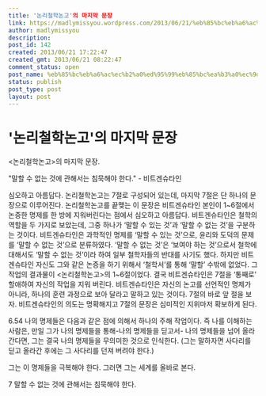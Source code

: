 ```yaml
---
title: '논리철학논고'의 마지막 문장
link: https://madlymissyou.wordpress.com/2013/06/21/%eb%85%bc%eb%a6%ac%ec%b2%a0%ed%95%99%eb%85%bc%ea%b3%a0%ec%9d%98-%eb%a7%88%ec%a7%80%eb%a7%89-%eb%ac%b8%ec%9e%a5/
author: madlymissyou
description: 
post_id: 142
created: 2013/06/21 17:22:47
created_gmt: 2013/06/21 08:22:47
comment_status: open
post_name: %eb%85%bc%eb%a6%ac%ec%b2%a0%ed%95%99%eb%85%bc%ea%b3%a0%ec%9d%98-%eb%a7%88%ec%a7%80%eb%a7%89-%eb%ac%b8%ec%9e%a5
status: publish
post_type: post
layout: post
---
```


# '논리철학논고'의 마지막 문장

<논리철학논고>의 마지막 문장. 

"말할 수 없는 것에 관해서는 침묵해야 한다." - 비트겐슈타인

심오하고 아름답다. 논리철학논고는 7절로 구성되어 있는데, 마지막 7절은 단 하나의 문장으로 이루어진다. 논리철학논고를 끝맺는 이 문장은 비트겐슈타인 본인이 1~6절에서 논증한 명제를 한 방에 지워버린다는 점에서 심오하고 아름답다. 비트겐슈타인은 철학의 역할을 두 가지로 보았는데, 그중 하나가 ‘말할 수 있는 것’과 ‘말할 수 없는 것’을 구분하는 것이다. 비트겐슈타인은 과학적인 명제를 ‘말할 수 있는 것’으로, 윤리와 도덕의 문제를 ‘말할 수 없는 것’으로 분류하였다. ‘말할 수 없는 것’은 ‘보여야 하는 것’으로서 철학에 대해서도 ‘말할 수 없는 것’이라 하여 일부 철학자들의 반대를 사기도 했다. 하지만 비트겐슈타인 자신도 그와 같은 논증을 하기 위해서 ‘철학서’를 통해 ‘말할’ 수밖에 없었다. 그 작업의 결과물이 <논리철학논고>의 1~6절이었다. 결국 비트겐슈타인은 7절을 ‘통째로’ 할애하여 자신의 작업을 지워 버린다. 비트겐슈타인은 자신의 논고를 선언적인 명제가 아니라, 하나의 훈련 과정으로 보아 달라고 말하고 있는 것이다. 7절의 바로 앞 절을 보자. 비트겐슈타인의 의도는 명확해지고 7절의 문장은 심미적인 지위마저 확보하게 된다. 

6.54 나의 명제들은 다음과 같은 점에 의해서 하나의 주해 작업이다. 즉 나를 이해하는 사람은, 만일 그가 나의 명제들을 통해-나의 명제들을 딛고서- 나의 명제들을 넘어 올라간다면, 그는 결국 나의 명제들을 무의미한 것으로 인식한다. (그는 말하자면 사다리를 딛고 올라간 후에는 그 사다리를 던져 버려야 한다.)

그는 이 명제들을 극복해야 한다. 그러면 그는 세계를 올바로 본다.

7 말할 수 없는 것에 관해서는 침묵해야 한다.